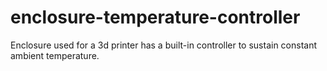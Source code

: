 # enclosure-temperature-controller
Enclosure used for a 3d printer has a built-in controller to sustain constant ambient temperature.
